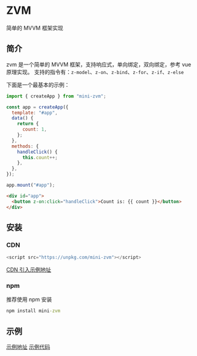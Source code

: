 # ZVM

简单的 MVVM 框架实现

## 简介

zvm 是一个简单的 MVVM 框架，支持响应式，单向绑定，双向绑定，参考 vue 原理实现。
支持的指令有：`z-model`、`z-on`、`z-bind`、`z-for`、`z-if`、`z-else`

下面是一个最基本的示例：

```javascript
import { createApp } from "mini-zvm";

const app = createApp({
  template: "#app",
  data() {
    return {
      count: 1,
    };
  },
  methods: {
    handleClick() {
      this.count++;
    },
  },
});

app.mount("#app");
```

```html
<div id="app">
  <button z-on:click="handleClick">Count is: {{ count }}</button>
</div>
```

## 安装

### CDN

```javascript
<script src="https://unpkg.com/mini-zvm"></script>
```

[CDN 引入示例地址](https://mini-vue3.vercel.app/cdn.html)

### npm

推荐使用 npm 安装

```cmd
npm install mini-zvm
```

## 示例

[示例地址](https://mini-vue3.vercel.app/)
[示例代码](https://github.com/kakachake/mini-zvm-example)

